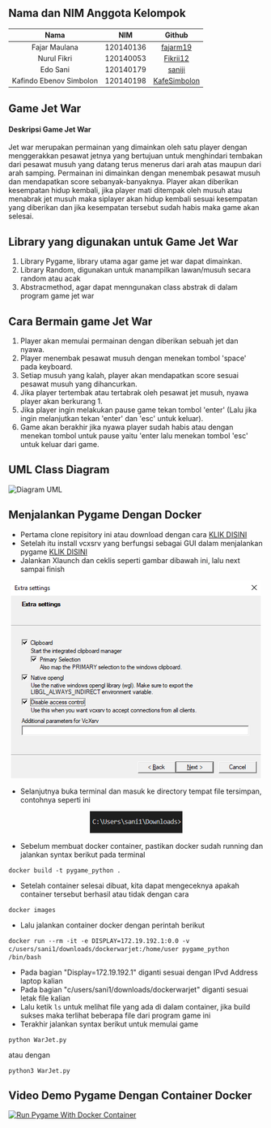 ## Nama dan NIM Anggota Kelompok
| Nama | NIM | Github |
| :---: | :---: | :---: |
| Fajar Maulana              | 120140136 | [fajarm19](https://github.com/fajarm19)           |
| Nurul Fikri                | 120140053 | [Fikrii12](https://github.com/Fikrii12)           |
| Edo Sani                   | 120140179 | [saniji](https://github.com/saniji)     |
| Kafindo Ebenov Simbolon    | 120140198 | [KafeSimbolon](https://github.com/KafESimbolon)                 |

## Game Jet War

#### Deskripsi Game Jet War

Jet war merupakan permainan yang dimainkan oleh satu player dengan menggerakkan
pesawat jetnya yang bertujuan untuk menghindari tembakan dari pesawat musuh
yang datang terus menerus dari arah atas maupun dari arah samping. Permainan ini
dimainkan dengan menembak pesawat musuh dan mendapatkan score sebanyak-banyaknya.
Player akan diberikan kesempatan hidup kembali, jika player mati ditempak oleh musuh
atau menabrak jet musuh maka siplayer akan hidup kembali sesuai kesempatan yang
diberikan dan jika kesempatan tersebut sudah habis maka game akan selesai.

## Library yang digunakan untuk Game Jet War

1. Library Pygame, library utama agar game jet war dapat dimainkan.
2. Library Random, digunakan untuk manampilkan lawan/musuh secara random atau acak
3. Abstracmethod, agar dapat menngunakan class abstrak di dalam program game jet war


## Cara Bermain game Jet War

1. Player akan memulai permainan dengan diberikan sebuah jet dan nyawa.
2. Player menembak pesawat musuh dengan menekan tombol 'space' pada keyboard.
3. Setiap musuh yang kalah, player akan mendapatkan score sesuai pesawat musuh yang dihancurkan.
4. Jika player tertembak atau tertabrak oleh pesawat jet musuh, nyawa player akan berkurang 1.
5. Jika player ingin melakukan pause game tekan tombol 'enter' (Lalu jika ingin melanjutkan tekan 'enter' dan 'esc' untuk keluar).
5. Game akan berakhir jika nyawa player sudah habis atau dengan menekan tombol untuk pause yaitu 'enter lalu menekan tombol 'esc' untuk keluar dari game.

## UML Class Diagram

![Diagram UML](https://user-images.githubusercontent.com/94836508/169818741-0db22dc9-4191-476b-9701-da2833535e1d.png)

## Menjalankan Pygame Dengan Docker
- Pertama clone repisitory ini atau download dengan cara [KLIK DISINI](https://github.com/saniji/Pygame-dan-Docker/archive/refs/heads/main.zip)
- Setelah itu install vcxsrv yang berfungsi sebagai GUI dalam menjalankan pygame [KLIK DISINI](https://downloads.sourceforge.net/project/vcxsrv/vcxsrv/1.20.14.0/vcxsrv-64.1.20.14.0.installer.exe?ts=gAAAAABikM4htiS-mb2njw45IMlr5iPITdvV6w5QqC2tlvxcF5u9QUvHH742ZgREwNiP9q8K8-TvhIPFacna04QFFrmqVtzk7A%3D%3D&r=https%3A%2F%2Fsourceforge.net%2Fprojects%2Fvcxsrv%2Ffiles%2Flatest%2Fdownload)
- Jalankan Xlaunch dan ceklis seperti gambar dibawah ini, lalu next sampai finish
<div align="center"> 
<img src="assets/vcxsrv.png" alt="image can't be load" />
</div>

- Selanjutnya buka terminal dan masuk ke directory tempat file tersimpan, contohnya seperti ini
<div align="center"> 
<img src="assets/directory.png" alt="image can't be load" />
</div>

- Sebelum membuat docker container, pastikan docker sudah running dan jalankan syntax berikut pada terminal
```
docker build -t pygame_python .
```
- Setelah container selesai dibuat, kita dapat mengeceknya apakah container tersebut berhasil atau tidak dengan cara
```
docker images
```
- Lalu jalankan container docker dengan perintah berikut
```
docker run --rm -it -e DISPLAY=172.19.192.1:0.0 -v c/users/sani1/downloads/dockerwarjet:/home/user pygame_python /bin/bash
```
- Pada bagian "Display=172.19.192.1" diganti sesuai dengan IPvd Address laptop kalian
- Pada bagian "c/users/sani1/downloads/dockerwarjet" diganti sesuai letak file kalian
- Lalu ketik `ls` untuk melihat file yang ada di dalam container, jika build sukses maka terlihat beberapa file dari program game ini
- Terakhir jalankan syntax berikut untuk memulai game
```
python WarJet.py
```
atau dengan
```
python3 WarJet.py
```

## Video Demo Pygame Dengan Container Docker

[![Run Pygame With Docker Container](https://img.youtube.com/vi/NiMwvtlHujY/0.jpg)](https://www.youtube.com/watch?v=NiMwvtlHujY)
